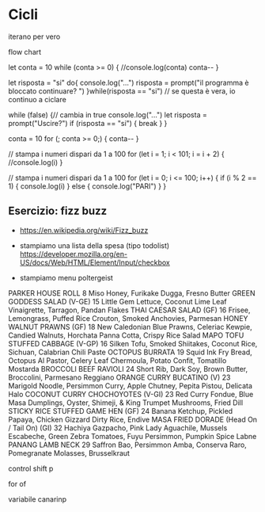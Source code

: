 # Cicli

iterano per vero

flow chart

let conta = 10
while (conta >= 0) {
    //console.log(conta)
    conta--
}

let risposta = "si"
do{
    console.log("...")
    risposta = prompt("il programma è bloccato continuare? ")
}while(risposta == "si") // se questa è vera, io continuo a ciclare

while (false) {// cambia in true
    console.log("...")
    let risposta = prompt("Uscire?")
    if (risposta == "si") {
        break
    }
}

conta = 10
for (; conta >= 0;) {
    conta--
}

// stampa i numeri dispari da 1 a 100
for (let i = 1; i < 101; i = i + 2) {
    //console.log(i)
}

// stampa i numeri dispari da 1 a 100
for (let i = 0; i <= 100; i++) {
    if (i % 2 == 1) { 
        console.log(i) 
    } else {
        console.log("PARI")
    }
}


## Esercizio: fizz buzz

- https://en.wikipedia.org/wiki/Fizz_buzz



- stampiamo una lista della spesa (tipo todolist)
https://developer.mozilla.org/en-US/docs/Web/HTML/Element/Input/checkbox


- stampiamo menu poltergeist

PARKER HOUSE ROLL 8
Miso Honey, Furikake Dugga, Fresno Butter
GREEN GODDESS SALAD (V-GE) 15
Little Gem Lettuce, Coconut Lime Leaf Vinaigrette, Tarragon, Pandan Flakes
THAI CAESAR SALAD (GF) 16
Frisee, Lemongrass, Puffed Rice Crouton, Smoked Anchovies, Parmesan
HONEY WALNUT PRAWNS (GF) 18
New Caledonian Blue Prawns, Celeriac Kewpie, Candied Walnuts, Horchata Panna
Cotta, Crispy Rice Salad
MAPO TOFU STUFFED CABBAGE (V-GP) 16
Silken Tofu, Smoked Shiitakes, Coconut Rice, Sichuan, Calabrian Chili Paste
OCTOPUS BURRATA 19
Squid Ink Fry Bread, Octopus Al Pastor, Celery Leaf Chermoula, Potato Confit,
Tomatillo Mostarda
BROCCOLI BEEF RAVIOLI 24
Short Rib, Dark Soy, Brown Butter, Broccolini, Parmesano Reggiano
ORANGE CURRY BUCATINO (V) 23
Marigold Noodle, Persimmon Curry, Apple Chutney, Pepita Pistou, Delicata Halo
COCONUT CURRY CHOCHOYOTES (V-GI) 23
Red Curry Fondue, Blue Masa Dumplings, Oyster, Shimeji, & King Trumpet
Mushrooms, Fried Dill
STICKY RICE STUFFED GAME HEN (GF) 24
Banana Ketchup, Pickled Papaya, Chicken Gizzard Dirty Rice, Endive
MASA FRIED DORADE (Head On / Tail On) (GI) 32
Hachiya Gazpacho, Pink Lady Aguachile, Mussels Escabeche,
Green Zebra Tomatoes, Fuyu Persimmon, Pumpkin Spice Labne
PANANG LAMB NECK 29
Saffron Bao, Persimmon Amba, Conserva Raro, Pomegranate Molasses, Brusselkraut


control shift p

for of


variabile canarinp
